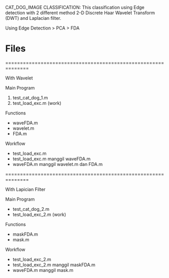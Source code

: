 
CAT_DOG_IMAGE CLASSIFICATION:
This classification using Edge detection with 2 different method 2-D Discrete Haar Wavelet Transform (DWT) and Laplacian filter.

Using Edge Detection > PCA > FDA

# Files
==============================================================

With Wavelet

Main Program
1. test_cat_dog_1.m
2. test_load_exc.m (work)
   
Functions

* waveFDA.m
* wavelet.m
* FDA.m
  
Workflow

* test_load_exc.m
* test_load_exc.m manggil waveFDA.m
* waveFDA.m manggil wavelet.m dan FDA.m


==============================================================

With Lapician Filter

Main Program

* test_cat_dog_2.m
* test_load_exc_2.m (work)
  
Functions

* maskFDA.m
* mask.m

Workflow

* test_load_exc_2.m
* test_load_exc_2.m manggil maskFDA.m
* waveFDA.m manggil mask.m
